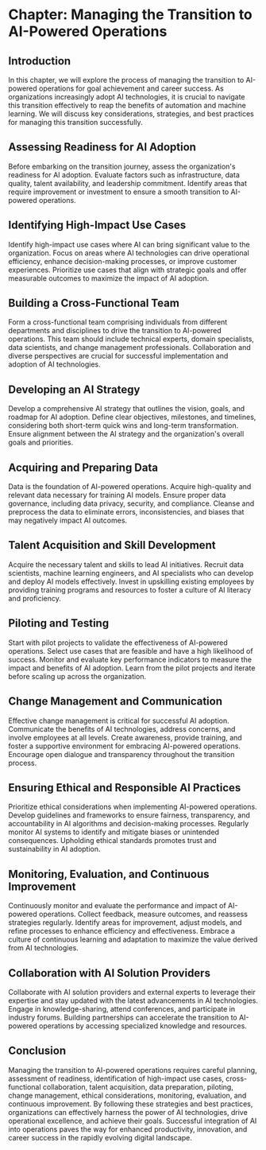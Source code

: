 Chapter: Managing the Transition to AI-Powered Operations
=========================================================

Introduction
------------

In this chapter, we will explore the process of managing the transition to AI-powered operations for goal achievement and career success. As organizations increasingly adopt AI technologies, it is crucial to navigate this transition effectively to reap the benefits of automation and machine learning. We will discuss key considerations, strategies, and best practices for managing this transition successfully.

Assessing Readiness for AI Adoption
-----------------------------------

Before embarking on the transition journey, assess the organization's readiness for AI adoption. Evaluate factors such as infrastructure, data quality, talent availability, and leadership commitment. Identify areas that require improvement or investment to ensure a smooth transition to AI-powered operations.

Identifying High-Impact Use Cases
---------------------------------

Identify high-impact use cases where AI can bring significant value to the organization. Focus on areas where AI technologies can drive operational efficiency, enhance decision-making processes, or improve customer experiences. Prioritize use cases that align with strategic goals and offer measurable outcomes to maximize the impact of AI adoption.

Building a Cross-Functional Team
--------------------------------

Form a cross-functional team comprising individuals from different departments and disciplines to drive the transition to AI-powered operations. This team should include technical experts, domain specialists, data scientists, and change management professionals. Collaboration and diverse perspectives are crucial for successful implementation and adoption of AI technologies.

Developing an AI Strategy
-------------------------

Develop a comprehensive AI strategy that outlines the vision, goals, and roadmap for AI adoption. Define clear objectives, milestones, and timelines, considering both short-term quick wins and long-term transformation. Ensure alignment between the AI strategy and the organization's overall goals and priorities.

Acquiring and Preparing Data
----------------------------

Data is the foundation of AI-powered operations. Acquire high-quality and relevant data necessary for training AI models. Ensure proper data governance, including data privacy, security, and compliance. Cleanse and preprocess the data to eliminate errors, inconsistencies, and biases that may negatively impact AI outcomes.

Talent Acquisition and Skill Development
----------------------------------------

Acquire the necessary talent and skills to lead AI initiatives. Recruit data scientists, machine learning engineers, and AI specialists who can develop and deploy AI models effectively. Invest in upskilling existing employees by providing training programs and resources to foster a culture of AI literacy and proficiency.

Piloting and Testing
--------------------

Start with pilot projects to validate the effectiveness of AI-powered operations. Select use cases that are feasible and have a high likelihood of success. Monitor and evaluate key performance indicators to measure the impact and benefits of AI adoption. Learn from the pilot projects and iterate before scaling up across the organization.

Change Management and Communication
-----------------------------------

Effective change management is critical for successful AI adoption. Communicate the benefits of AI technologies, address concerns, and involve employees at all levels. Create awareness, provide training, and foster a supportive environment for embracing AI-powered operations. Encourage open dialogue and transparency throughout the transition process.

Ensuring Ethical and Responsible AI Practices
---------------------------------------------

Prioritize ethical considerations when implementing AI-powered operations. Develop guidelines and frameworks to ensure fairness, transparency, and accountability in AI algorithms and decision-making processes. Regularly monitor AI systems to identify and mitigate biases or unintended consequences. Upholding ethical standards promotes trust and sustainability in AI adoption.

Monitoring, Evaluation, and Continuous Improvement
--------------------------------------------------

Continuously monitor and evaluate the performance and impact of AI-powered operations. Collect feedback, measure outcomes, and reassess strategies regularly. Identify areas for improvement, adjust models, and refine processes to enhance efficiency and effectiveness. Embrace a culture of continuous learning and adaptation to maximize the value derived from AI technologies.

Collaboration with AI Solution Providers
----------------------------------------

Collaborate with AI solution providers and external experts to leverage their expertise and stay updated with the latest advancements in AI technologies. Engage in knowledge-sharing, attend conferences, and participate in industry forums. Building partnerships can accelerate the transition to AI-powered operations by accessing specialized knowledge and resources.

Conclusion
----------

Managing the transition to AI-powered operations requires careful planning, assessment of readiness, identification of high-impact use cases, cross-functional collaboration, talent acquisition, data preparation, piloting, change management, ethical considerations, monitoring, evaluation, and continuous improvement. By following these strategies and best practices, organizations can effectively harness the power of AI technologies, drive operational excellence, and achieve their goals. Successful integration of AI into operations paves the way for enhanced productivity, innovation, and career success in the rapidly evolving digital landscape.

